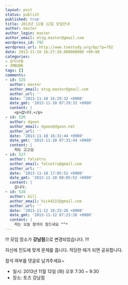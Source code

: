 ```yaml
---
layout: post
status: publish
published: true
title: 2013년 11월 12일 모임안내
author: master
author_login: master
author_email: etsg.master@gmail.com
wordpress_id: 792
wordpress_url: http://www.tuestudy.org/bp/?p=792
date: 2013-11-10 16:27:10.000000000 +09:00
categories:
- 공지사항
- JMBOOK
tags: []
comments:
- id: 525
  author: master
  author_email: etsg.master@gmail.com
  author_url: ''
  date: '2013-11-10 16:29:32 +0900'
  date_gmt: '2013-11-10 07:29:32 +0900'
  content: |
    <p>갑니다.</p>
- id: 526
  author: dgoon
  author_email: dgoon@dgoon.net
  author_url: ''
  date: '2013-11-10 16:31:44 +0900'
  date_gmt: '2013-11-10 07:31:44 +0900'
  content: |
    저도 고고싱
- id: 527
  author: falsetru
  author_email: falsetru@gmail.com
  author_url: ''
  date: '2013-11-10 17:05:52 +0900'
  date_gmt: '2013-11-10 08:05:52 +0900'
  content: |
    갑니다.
- id: 528
  author: bill
  author_email: hick4321@gmail.com
  author_url: ''
  date: '2013-11-12 16:23:26 +0900'
  date_gmt: '2013-11-12 07:23:26 +0900'
  content: |
    저는 오늘 참석이 힘드네요 ^^*
---
```

<p>!!! 모임 장소가 <strong>강남점</strong>으로 변경되었습니다. !!!</p>

<p>자신에 진도에 맞게 문제를 풉니다. 적당한 때가 되면 공유합니다.</p>

<p>참석 여부를 댓글로 남겨주세요~</p>

<ul>
<li>일시: 2013년 11월 12일 (화) 오후 7:30 ~ 9:30</li>
<li>장소: 토즈 강남점</li>
</ul>
